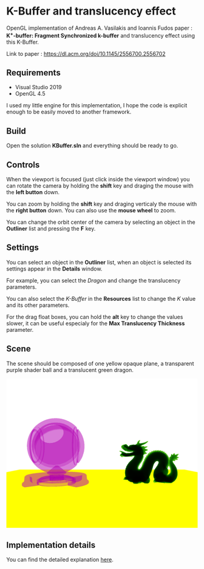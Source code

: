 # K-Buffer and translucency effect

OpenGL implementation of Andreas A. Vasilakis and Ioannis Fudos paper : __K<sup>+</sup>-buffer: Fragment Synchronized k-buffer__ and translucency effect using this K-Buffer.

Link to paper : https://dl.acm.org/doi/10.1145/2556700.2556702

## Requirements

- Visual Studio 2019
- OpenGL 4.5

I used my little engine for this implementation, I hope the code is explicit enough to be easily moved to another framework.

## Build

Open the solution __KBuffer.sln__ and everything should be ready to go.

## Controls

When the viewport is focused (just click inside the viewport window) you can rotate the camera by holding the __shift__ key and draging the mouse with the __left button__ down.

You can zoom by holding the __shift__ key and draging verticaly the mouse with the __right button__ down. You can also use the __mouse wheel__ to zoom.

You can change the orbit center of the camera by selecting an object in the __Outliner__ list and pressing the __F__ key.

## Settings

You can select an object in the __Outliner__ list, when an object is selected its settings appear in the __Details__ window.

For example, you can select the *Dragon* and change the translucency parameters.

You can also select the *K-Buffer* in the __Resources__ list to change the *K* value and its other parameters.

For the drag float boxes, you can hold the __alt__ key to change the values slower, it can be useful especialy for the __Max Translucency Thickness__ parameter.

## Scene

The scene should be composed of one yellow opaque plane, a transparent purple shader ball and a translucent green dragon.

![Expected result of the sample scene.](/Data/SampleScene.png)

## Implementation details

You can find the detailed explanation [here](http://www.remimaigne.com/personal-projects/k-buffer-and-translucency).

